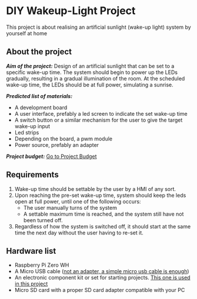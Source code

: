 # DIY Wakeup-Light Project
This project is about realising an artificial sunlight (wake-up light) system by yourself at home

## About the project
***Aim of the project:*** Design of an artificial sunlight that can be set to a specific wake-up time. The system should begin to power up the LEDs gradually, resulting in a gradual illumination of the room. At the scheduled wake-up time, the LEDs should be at full power, simulating a sunrise.

***Predicted list of materials:***

+ A development board
+ A user interface, prefably a led screen to indicate the set wake-up time
+ A switch button or a similar mechanism for the user to give the target wake-up input
+ Led strips
+ Depending on the board, a pwm module
+ Power source, prefably an adapter

***Project budget:***
[Go to Project Budget](https://docs.google.com/spreadsheets/d/1quyFzman1QwOtCFkKcF1BXIo6rP9FyXq6cBiZKglpdo/edit?usp=sharing)

## Requirements
1. Wake-up time should be settable by the user by a HMI of any sort.
2. Upon reaching the pre-set wake-up time, system should keep the leds open at full power, until one of the following occurs:
   + The user manually turns of the system
   + A settable maximum time is reached, and the system still have not been turned off.
3. Regardless of how the system is switched off, it should start at the same time the next day without the user having to re-set it.

## Hardware list
- Raspberry Pi Zero WH
- A Micro USB cable ([not an adapter, a simple micro usb cable is enough](https://www.amazon.de/Amazon-Basics-%C3%9Cbertragungsgeschwindigkeit-vergoldeten-Steckern/dp/B0711PVX6Z/ref=sr_1_1_ffob_sspa?__mk_de_DE=%C3%85M%C3%85%C5%BD%C3%95%C3%91&dib=eyJ2IjoiMSJ9.oIsC04L7KUKZcaw-lx7j0vPDv5CFpfW7NreERp7BZc6JlQkmD5XKjPLTVToS-fuQOOjpgmQdjyxBA9vGx2jewByRtZ_xQOEo75JJB-OdaDF55YGbW7TeFn17kiQDLImTTHTkutg03t65RNl5T0Rqu7nDRxH9-dO7hk3_wmDL1KQJnKLvuL2Sd7cJyBImVsBLUiQWlgFbCqb4XjA-_FbbGZz3ZO-ckXvG3-QfEZEAXPIhQWaQjKDb1rkkR1K5ZJUtFVz6gAREJJcUPM95mlvUCqr5sE-e1I1i-zC6KoI9jHw.Yyja34Ou_4x1LVIVZlJSXKfRVZvegnNSxRRLTg_vdHY&dib_tag=se&keywords=micro+usb+cable&qid=1732449013&s=computers&sr=1-1-spons&sp_csd=d2lkZ2V0TmFtZT1zcF9hdGY&psc=1, "Example from amazon"))
- An electronic component kit or set for starting projects. [This one is used in this project](https://www.amazon.de/dp/B01J79YG8G?ref=ppx_yo2ov_dt_b_fed_asin_title, "Amazon link")
- Micro SD card with a proper SD card adapter compatible with your PC





